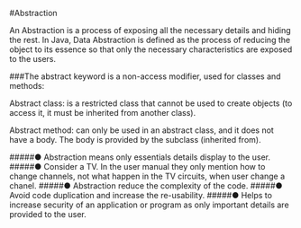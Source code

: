 #Abstraction

An Abstraction is a process of exposing all the necessary details and hiding the rest. In Java, Data Abstraction is defined as the process of reducing the object to its essence so that only the necessary characteristics are exposed to the users.

###The abstract keyword is a non-access modifier, used for classes and methods:

Abstract class: is a restricted class that cannot be used to create objects (to access it, it must be inherited from another class).

Abstract method: can only be used in an abstract class, and it does not have a body. The body is provided by the subclass (inherited from).

#####● Abstraction means only essentials details display to the user.
#####● Consider a TV. In the user manual they only mention how to change channels, not what happen in the TV circuits, when user change a chanel.
#####● Abstraction reduce the complexity of the code.
#####● Avoid code duplication and increase the re-usability.
#####● Helps to increase security of an application or program as only important details are provided to the user.
